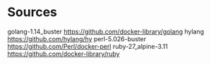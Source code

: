 # Sources

golang-1.14_buster https://github.com/docker-library/golang
hylang https://github.com/hylang/hy
perl-5.026-buster https://github.com/Perl/docker-perl
ruby-27_alpine-3.11 https://github.com/docker-library/ruby